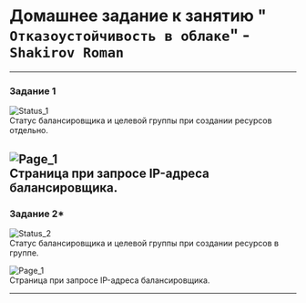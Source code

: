 # Домашнее задание к занятию " `Отказоустойчивость в облаке`" - `Shakirov Roman`

---

### Задание 1

![Status_1](https://puu.sh/K0JuE/dc84b5d989.png)\
Cтатус балансировщика и целевой группы при создании ресурсов отдельно.

![Page_1](https://puu.sh/K0JuI/59df57d23c.png)\
Страница при запросе IP-адреса балансировщика.
---

### Задание 2*

![Status_2](https://puu.sh/K0K4R/88a9c2c4df.png)\
Cтатус балансировщика и целевой группы при создании ресурсов в группе.

![Page_1](https://puu.sh/K0K5b/c83f67740d.png)\
Страница при запросе IP-адреса балансировщика.

---
